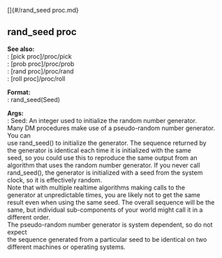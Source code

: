 []{#/rand_seed proc.md}    
## rand_seed proc    
**See also:**    
:   [pick proc]/proc/pick    
:   [prob proc]/proc/prob    
:   [rand proc]/proc/rand    
:   [roll proc]/proc/roll    
<!-- -->    
**Format:**    
:   rand_seed(Seed)    
<!-- -->    
**Args:**    
:   Seed: An integer used to initialize the random number generator.    
Many DM procedures make use of a pseudo-random number generator. You can    
use rand_seed() to initialize the generator. The sequence returned by    
the generator is identical each time it is initialized with the same    
seed, so you could use this to reproduce the same output from an    
algorithm that uses the random number generator. If you never call    
rand_seed(), the generator is initialized with a seed from the system    
clock, so it is effectively random.    
Note that with multiple realtime algorithms making calls to the    
generator at unpredictable times, you are likely not to get the same    
result even when using the same seed. The overall sequence will be the    
same, but individual sub-components of your world might call it in a    
different order.    
The pseudo-random number generator is system dependent, so do not expect    
the sequence generated from a particular seed to be identical on two    
different machines or operating systems.  